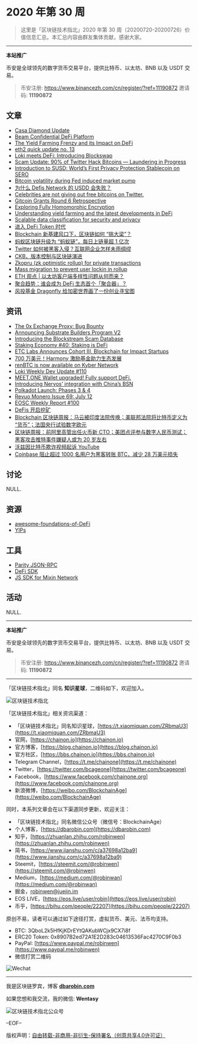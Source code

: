 # 2020 年第 30 周

> 这里是「区块链技术指北」2020 年第 30 周（20200720-20200726）价值信息汇总。本汇总内容由群友集体贡献，感谢大家。

***

**本站推广**

币安是全球领先的数字货币交易平台，提供比特币、以太坊、BNB 以及 USDT 交易。

> 币安注册: https://www.binancezh.com/cn/register/?ref=11190872
> 邀请码: **11190872**

## 文章
* [Casa Diamond Update](https://bbs.chainon.io/d/6039)
* [Beam Confidential DeFi Platform](https://bbs.chainon.io/d/6036)
* [The Yield Farming Frenzy and its Impact on DeFi](https://bbs.chainon.io/d/6041)
* [eth2 quick update no. 13](https://bbs.chainon.io/d/6042)
* [Loki meets DeFi: Introducing Blockswap](https://bbs.chainon.io/d/6047)
* [Scam Update: 90% of Twitter Hack Bitcoins — Laundering in Progress](https://bbs.chainon.io/d/6052)
* [Introduction to SUSD: World’s First Privacy Protection Stablecoin on SERO](https://bbs.chainon.io/d/6054)
* [Bitcoin volatility during Fed induced market pump](https://bbs.chainon.io/d/6055)
* [为什么 Defis Network 的 USDD 会失败？](https://bbs.chainon.io/d/6056)
* [Celebrities are not giving out free bitcoins on Twitter.](https://bbs.chainon.io/d/6057)
* [Gitcoin Grants Round 6 Retrospective](https://bbs.chainon.io/d/6058)
* [Exploring Fully Homomorphic Encryption](https://bbs.chainon.io/d/6059)
* [Understanding yield farming and the latest developments in DeFi](https://bbs.chainon.io/d/6060)
* [Scalable data classification for security and privacy](https://bbs.chainon.io/d/6061)
* [进入 DeFi Token 时代](https://bbs.chainon.io/d/6063)
* [Blockchain 新基建风口下，区块链如何 “挑大梁”？](https://bbs.chainon.io/d/6065)
* [蚂蚁区块链升级为 “蚂蚁链”，每日上链量超 1 亿次](https://bbs.chainon.io/d/6066)
* [Twitter 如何被黑客入侵？互联网企业怎样未雨绸缪](https://bbs.chainon.io/d/6068)
* [CKB，版本控制与区块链演进](https://bbs.chainon.io/d/6071)
* [Zkopru (zk optimistic rollup) for private transactions](https://bbs.chainon.io/d/6072)
* [Mass migration to prevent user lockin in rollup](https://bbs.chainon.io/d/6073)
* [ETH 观点 | 以太坊客户端多样性问题从何而来？](https://bbs.chainon.io/d/6074)
* [聚合趋势：谁会成为 DeFi 生态首个「聚合器」？](https://bbs.chainon.io/d/6075)
* [风投基金 Dragonfly 给加密世界画了一份创业寻宝图](https://bbs.chainon.io/d/6076)


## 资讯

* [The 0x Exchange Proxy: Bug Bounty](https://bbs.chainon.io/d/6035)
* [Announcing Substrate Builders Program V2](https://bbs.chainon.io/d/6037)
* [Introducing the Blockstream Scam Database](https://bbs.chainon.io/d/6038)
* [Staking Economy #40: Staking is DeFi](https://bbs.chainon.io/d/6040)
* [ETC Labs Announces Cohort III, Blockchain for Impact Startups](https://bbs.chainon.io/d/6043)
* [700 万美元！Harmony 激励基金助力生态发展](https://bbs.chainon.io/d/6044)
* [renBTC is now available on Kyber Network](https://bbs.chainon.io/d/6045)
* [Loki Weekly Dev Update #110](https://bbs.chainon.io/d/6046)
* [MEET.ONE Wallet upgraded! Fully support DeFi.](https://bbs.chainon.io/d/6048)
* [Introducing Nervos’ integration with China’s BSN](https://bbs.chainon.io/d/6049)
* [Polkadot Launch: Phases 3 & 4](https://bbs.chainon.io/d/6050)
* [Revuo Monero Issue 69: July 12](https://bbs.chainon.io/d/6051)
* [EOSC Weekly Report #100](https://bbs.chainon.io/d/6053)
* [DeFis 开启挖矿](https://bbs.chainon.io/d/6062)
* [Blockchain 区块链周报：马云被印度法院传唤；美联邦法院将比特币定义为 “货币”；法国央行试验数字欧元](https://bbs.chainon.io/d/6064)
* [区块链周报：前阿里高管出任火币新 CTO；美团点评参与数字人民币测试；黑客攻击推特事件嫌疑人或为 20 岁左右](https://bbs.chainon.io/d/6067)
* [沃兹因比特币欺诈视频起诉 YouTube](https://bbs.chainon.io/d/6069)
* [Coinbase 阻止超过 1000 名用户为黑客转账 BTC，减少 28 万美元损失](https://bbs.chainon.io/d/6070)

## 讨论

NULL.

## 资源

* [awesome-foundations-of-DeFi](https://bbs.chainon.io/d/6079)
* [YIPs](https://bbs.chainon.io/d/6080)

## 工具

* [Parity JSON-RPC](https://bbs.chainon.io/d/6077)
* [DeFi SDK ](https://bbs.chainon.io/d/6078)
* [JS SDK for Mixin Network](https://bbs.chainon.io/d/6081)

## 活动

NULL.

***

**本站推广**

币安是全球领先的数字货币交易平台，提供比特币、以太坊、BNB 以及 USDT 交易。

> 币安注册: https://www.binancezh.com/cn/register/?ref=11190872
> 邀请码: **11190872**

***

「区块链技术指北」同名 **知识星球**，二维码如下，欢迎加入。

![区块链技术指北](https://cdn.dbarobin.com/3YzonTR.png)

「区块链技术指北」相关资讯渠道：

* 「区块链技术指北」同名知识星球，[https://t.xiaomiquan.com/ZRbmaU3](https://t.xiaomiquan.com/ZRbmaU3)
* 官网，[https://chainon.io](https://chainon.io)
* 官方博客，[https://blog.chainon.io](https://blog.chainon.io)
* 官方社区，[https://bbs.chainon.io](https://bbs.chainon.io)
* Telegram Channel，[https://t.me/chainone](https://t.me/chainone)
* Twitter，[https://twitter.com/bcageone](https://twitter.com/bcageone)
* Facebook，[https://www.facebook.com/chainone.org](https://www.facebook.com/chainone.org)
* 新浪微博，[https://weibo.com/BlockchainAge](https://weibo.com/BlockchainAge)

同时，本系列文章会在以下渠道同步更新，欢迎关注：

* 「区块链技术指北」同名微信公众号（微信号：BlockchainAge）
* 个人博客，[https://dbarobin.com](https://dbarobin.com)
* 知乎，[https://zhuanlan.zhihu.com/robinwen](https://zhuanlan.zhihu.com/robinwen)
* 简书，[https://www.jianshu.com/c/a37698a12ba9](https://www.jianshu.com/c/a37698a12ba9)
* Steemit，[https://steemit.com/@robinwen](https://steemit.com/@robinwen)
* Medium，[https://medium.com/@robinwan](https://medium.com/@robinwan)
* 掘金，[robinwen@juejin.im](https://juejin.im/user/5673ccae60b2260ee435f89a/posts)
* EOS LIVE，[https://eos.live/user/robin](https://eos.live/user/robin)
* 币乎，[https://bihu.com/people/22207](https://bihu.com/people/22207)

原创不易，读者可以通过如下途径打赏，虚拟货币、美元、法币均支持。

* BTC: 3QboL2k5HfKjKDrEYtQAKubWCjx9CX7i8f
* ERC20 Token: 0x8907B2ed72A1E2D283c04613536Fac4270C9F0b3
* PayPal: [https://www.paypal.me/robinwen](https://www.paypal.me/robinwen)
* 微信打赏二维码

![Wechat](https://cdn.dbarobin.com/SzoNl5b.jpg)

***

我是区块链罗宾，博客 **[dbarobin.com](https://dbarobin.com/)**

如果您想和我交流，我的微信: **Wentasy**

![区块链技术指北公众号](https://cdn.dbarobin.com/w0wignb.png)

–EOF–

版权声明：[自由转载-非商用-非衍生-保持署名（创意共享4.0许可证）](http://creativecommons.org/licenses/by-nc-nd/4.0/deed.zh)